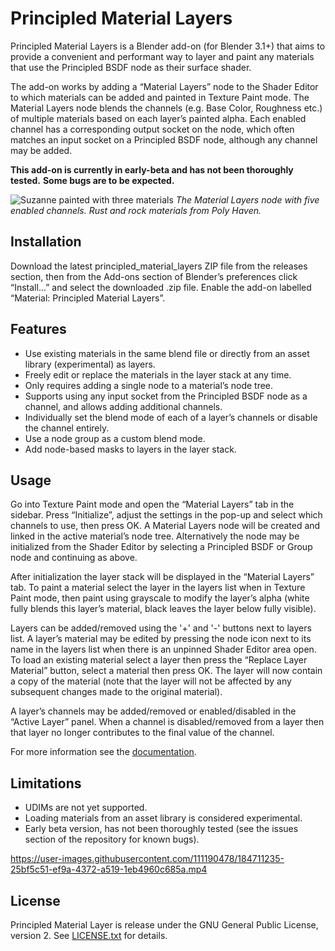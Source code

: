 # Principled Material Layers
Principled Material Layers is a Blender add-on (for Blender 3.1+) that aims to 
provide a convenient and performant way to layer and paint any materials that 
use the Principled BSDF node as their surface shader.

The add-on works by adding a “Material Layers” node to the Shader Editor to
which materials can be added and painted in Texture Paint mode. The Material
Layers node blends the channels (e.g. Base Color, Roughness etc.) of multiple
materials based on each layer’s painted alpha. Each enabled channel has a
corresponding output socket on the node, which often matches an input socket on
a Principled BSDF node, although any channel may be added.

**This add-on is currently in early-beta and has not been thoroughly tested.**
**Some bugs are to be expected.**

![Suzanne painted with three materials](
https://user-images.githubusercontent.com/111190478/184520872-12deb2ec-1857-4e57-a20c-892b7e21e050.jpg)
*The Material Layers node with five enabled channels. Rust and rock materials*
*from Poly Haven.*

## Installation
Download the latest principled_material_layers ZIP file from the releases 
section, then from the Add-ons section of Blender’s preferences click 
“Install...” and select the downloaded .zip file. Enable the add-on labelled 
“Material: Principled Material Layers”.

## Features
- Use existing materials in the same blend file or directly from an asset
library (experimental) as layers.
- Freely edit or replace the materials in the layer stack at any time.
- Only requires adding a single node to a material’s node tree.
- Supports using any input socket from the Principled BSDF node as a channel,
and allows adding additional channels.
- Individually set the blend mode of each of a layer’s channels or disable the
channel entirely.
- Use a node group as a custom blend mode.
- Add node-based masks to layers in the layer stack.

## Usage
Go into Texture Paint mode and open the “Material Layers” tab in the sidebar.
Press “Initialize”, adjust the settings in the pop-up and select which channels
to use, then press OK. A Material Layers node will be created and linked in the
active material’s node tree. Alternatively the node may be initialized from the
Shader Editor by selecting a Principled BSDF or Group node and continuing as
above.

After initialization the layer stack will be displayed in the
“Material Layers” tab. To paint a material select the layer in the layers list
when in Texture Paint mode, then paint using grayscale to modify the layer’s
alpha (white fully blends this layer’s material, black leaves the layer below
fully visible).

Layers can be added/removed using the '+' and '-' buttons next to layers list.
A layer’s material may be edited by pressing the node icon next to its name in
the layers list when there is an unpinned Shader Editor area open.
To load an existing material select a layer then press the “Replace Layer
Material” button, select a material then press OK. The layer will now contain a
copy of the material (note that the layer will not be affected by any subsequent
changes made to the original material).

A layer’s channels may be added/removed or enabled/disabled in the “Active
Layer” panel. When a channel is disabled/removed from a layer then that layer
no longer contributes to the final value of the channel.

For more information see the [documentation](/docs.md).

## Limitations
- UDIMs are not yet supported.
- Loading materials from an asset library is considered experimental.
- Early beta version, has not been thoroughly tested (see the issues section of
 the repository for known bugs).
 
 https://user-images.githubusercontent.com/111190478/184711235-25bf5c51-ef9a-4372-a519-1eb4960c685a.mp4

## License
Principled Material Layer is release under the GNU General Public License,
version 2. See [LICENSE.txt](/LICENSE.txt) for details.

